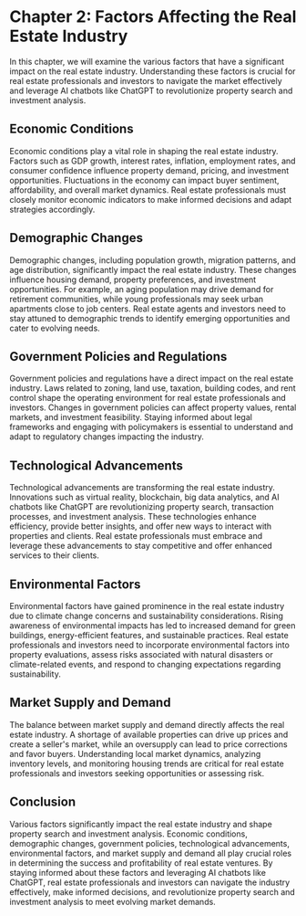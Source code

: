 Chapter 2: Factors Affecting the Real Estate Industry
=====================================================

In this chapter, we will examine the various factors that have a significant impact on the real estate industry. Understanding these factors is crucial for real estate professionals and investors to navigate the market effectively and leverage AI chatbots like ChatGPT to revolutionize property search and investment analysis.

Economic Conditions
-------------------

Economic conditions play a vital role in shaping the real estate industry. Factors such as GDP growth, interest rates, inflation, employment rates, and consumer confidence influence property demand, pricing, and investment opportunities. Fluctuations in the economy can impact buyer sentiment, affordability, and overall market dynamics. Real estate professionals must closely monitor economic indicators to make informed decisions and adapt strategies accordingly.

Demographic Changes
-------------------

Demographic changes, including population growth, migration patterns, and age distribution, significantly impact the real estate industry. These changes influence housing demand, property preferences, and investment opportunities. For example, an aging population may drive demand for retirement communities, while young professionals may seek urban apartments close to job centers. Real estate agents and investors need to stay attuned to demographic trends to identify emerging opportunities and cater to evolving needs.

Government Policies and Regulations
-----------------------------------

Government policies and regulations have a direct impact on the real estate industry. Laws related to zoning, land use, taxation, building codes, and rent control shape the operating environment for real estate professionals and investors. Changes in government policies can affect property values, rental markets, and investment feasibility. Staying informed about legal frameworks and engaging with policymakers is essential to understand and adapt to regulatory changes impacting the industry.

Technological Advancements
--------------------------

Technological advancements are transforming the real estate industry. Innovations such as virtual reality, blockchain, big data analytics, and AI chatbots like ChatGPT are revolutionizing property search, transaction processes, and investment analysis. These technologies enhance efficiency, provide better insights, and offer new ways to interact with properties and clients. Real estate professionals must embrace and leverage these advancements to stay competitive and offer enhanced services to their clients.

Environmental Factors
---------------------

Environmental factors have gained prominence in the real estate industry due to climate change concerns and sustainability considerations. Rising awareness of environmental impacts has led to increased demand for green buildings, energy-efficient features, and sustainable practices. Real estate professionals and investors need to incorporate environmental factors into property evaluations, assess risks associated with natural disasters or climate-related events, and respond to changing expectations regarding sustainability.

Market Supply and Demand
------------------------

The balance between market supply and demand directly affects the real estate industry. A shortage of available properties can drive up prices and create a seller's market, while an oversupply can lead to price corrections and favor buyers. Understanding local market dynamics, analyzing inventory levels, and monitoring housing trends are critical for real estate professionals and investors seeking opportunities or assessing risk.

Conclusion
----------

Various factors significantly impact the real estate industry and shape property search and investment analysis. Economic conditions, demographic changes, government policies, technological advancements, environmental factors, and market supply and demand all play crucial roles in determining the success and profitability of real estate ventures. By staying informed about these factors and leveraging AI chatbots like ChatGPT, real estate professionals and investors can navigate the industry effectively, make informed decisions, and revolutionize property search and investment analysis to meet evolving market demands.
